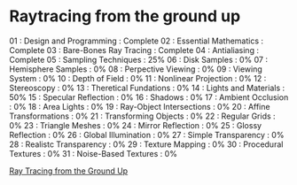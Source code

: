 Raytracing from the ground up
=============================

01 : Design and Programming : Complete
02 : Essential Mathematics : Complete
03 : Bare-Bones Ray Tracing : Complete
04 : Antialiasing : Complete
05 : Sampling Techniques : 25%
06 : Disk Samples : 0%
07 : Hemisphere Samples : 0%
08 : Perpective Viewing : 0%
09 : Viewing System : 0%
10 : Depth of Field : 0%
11 : Nonlinear Projection : 0%
12 : Stereoscopy : 0%
13 : Theretical Fundations : 0%
14 : Lights and Materials : 50%
15 : Specular Reflection : 0%
16 : Shadows : 0%
17 : Ambient Occlusion : 0%
18 : Area Lights : 0%
19 : Ray-Object Intersections : 0%
20 : Affine Transformations : 0%
21 : Transforming Objects : 0%
22 : Regular Grids : 0%
23 : Triangle Meshes : 0%
24 : Mirror Reflection : 0%
25 : Glossy Reflection : 0%
26 : Global Illumination : 0%
27 : Simple Transparency : 0%
28 : Realistc Transparency : 0%
29 : Texture Mapping : 0%
30 : Procedural Textures : 0%
31 : Noise-Based Textures : 0%

[Ray Tracing from the Ground Up](http://www.raytracegroundup.com/)
